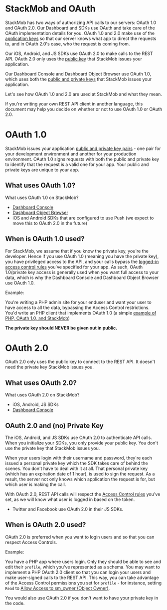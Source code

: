 # StackMob and OAuth

StackMob has two ways of authorizing API calls to our servers:  OAuth 1.0 and OAuth 2.0.  Our Dashboard and SDKs use OAuth and take care of the OAuth implementation details for you.  OAuth 1.0 and 2.0 make use of the <a href="https://dashboard.stackmob.com/settings" target="_blank">application keys</a> so that our server knows what app to direct the requests to, and in OAuth 2.0's case, who the request is coming from.

Our iOS, Android, and JS SDKs use OAuth 2.0 to make calls to the REST API.  OAuth 2.0 only uses the <a href="https://dashboard.stackmob.com/settings" target="_blank">public key</a> that StackMob issues your application.

Our Dashboard Console and Dashboard Object Browser use OAuth 1.0, which uses both the <a href="https://dashboard.stackmob.com/settings" target="_blank">public and private keys</a> that StackMob issues your application.

Let's see how OAuth 1.0 and 2.0 are used at StackMob and what they mean.

If you're writing your own REST API client in another language, this document may help you decide on whether or not to use OAuth 1.0 or OAuth 2.0.

<h1 class="alwaysexpanded">OAuth 1.0</h1>

StackMob issues your application <a href="https://dashboard.stackmob.com/settings" target="_blank">public and private key pairs</a> - one pair for your development environment and another for your production environment.  OAuth 1.0 signs requests with both the public and private key to identify that the request is a valid one for your app. Your public and private keys are unique to your app.

<h2>What uses OAuth 1.0?</h2>

What uses OAuth 1.0 on StackMob?

* <a href="https://dashboard.stackmob.com/data/console" target="_blank">Dashboard Console</a>
* <a href="https://dashboard.stackmob.com/data/browser" target="_blank">Dashboard Object Browser</a>
* iOS and Android SDKs that are configured to use Push (we expect to move this to OAuth 2.0 in the future)

<h2>When is OAuth 1.0 used?</h2>

For StackMob, we assume that if you know the private key, you're the developer.  Hence if you use OAuth 1.0 (meaning you have the private key), you have privileged access to the API, and your calls bypass the <a href="http://developer.stackmob.com/tutorials/security/Access-Controls:-Schema-Permissions" target="_blank">logged-in access control rules</a> you've specified for your app.  As such, OAuth 1.0/private key access is generally used when you want full access to your data, which is why the Dashboard Console and Dashboard Object Browser use OAuth 1.0.

Example:
  
You're writing a PHP admin site for your enduser and want your user to have access to all the data, bypassing the Access Control restrictions.  You'd write an PHP client that implements OAuth 1.0 (a simple <a href="https://github.com/stackmob/stackmob-php-examples" target="_blank">example of PHP, OAuth 1.0, and StackMob</a>)


**The private key should NEVER be given out in public.**


<h1 class="alwaysexpanded">OAuth 2.0</h1>

OAuth 2.0 only uses the public key to connect to the REST API.  It doesn't need the private key StackMob issues you.

<h2>What uses OAuth 2.0?</h2>

What uses OAuth 2.0 on StackMob?

* iOS, Android, JS SDKs
* <a href="https://dashboard.stackmob.com/data/console" target="_blank">Dashboard Console</a>

<h2>OAuth 2.0 and (no) Private Key</h2>

The iOS, Android, and JS SDKs use OAuth 2.0 to authenticate API calls.  When you initialize your SDKs, you only provide your public key.  You don't use the private key that StackMob issues you.

When your users login with their username and password, they're each issued a personal private key which the SDK takes care of behind the scenes.  You don't have to deal with it at all.  That personal private key (which has an expiration date of 1 hour), is used to sign the request.  As a result, the server not only knows which application the request is for, but which user is making the call.

With OAuth 2.0, REST API calls will respect the <a href="http://developer.stackmob.com/tutorials/security/Access-Controls:-Schema-Permissions" target="_blank">Access Control rules</a> you've set, as we will know what user is logged in based on the token.

* Twitter and Facebook use OAuth 2.0 in their JS SDKs.

<h2>When is OAuth 2.0 used?</h2>

OAuth 2.0 is preferred when you want to login users and so that you can respect Access Controls.

Example:

You have a PHP app where users login.  Only they should be able to see and edit their `profile`, which you've represented as a schema.  You may want to implement a PHP OAuth 2.0 client so that you can login your users and make user-signed calls to the REST API.  This way, you can take advantage of the Access Control permissions you set for `profile` - for instance, setting `Read` to <a href="http://developer.stackmob.com/tutorials/security/Access-Controls:-Schema-Permissions#a-allow_to_object_owner" target="_blank">Allow Access to sm_owner (Object Owner)</a>.

You would also use OAuth 2.0 if you don't want to have your private key in the code.